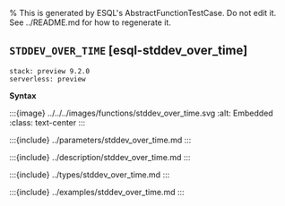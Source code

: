 % This is generated by ESQL's AbstractFunctionTestCase. Do not edit it. See ../README.md for how to regenerate it.

## `STDDEV_OVER_TIME` [esql-stddev_over_time]
```{applies_to}
stack: preview 9.2.0
serverless: preview
```

**Syntax**

:::{image} ../../../images/functions/stddev_over_time.svg
:alt: Embedded
:class: text-center
:::


:::{include} ../parameters/stddev_over_time.md
:::

:::{include} ../description/stddev_over_time.md
:::

:::{include} ../types/stddev_over_time.md
:::

:::{include} ../examples/stddev_over_time.md
:::
